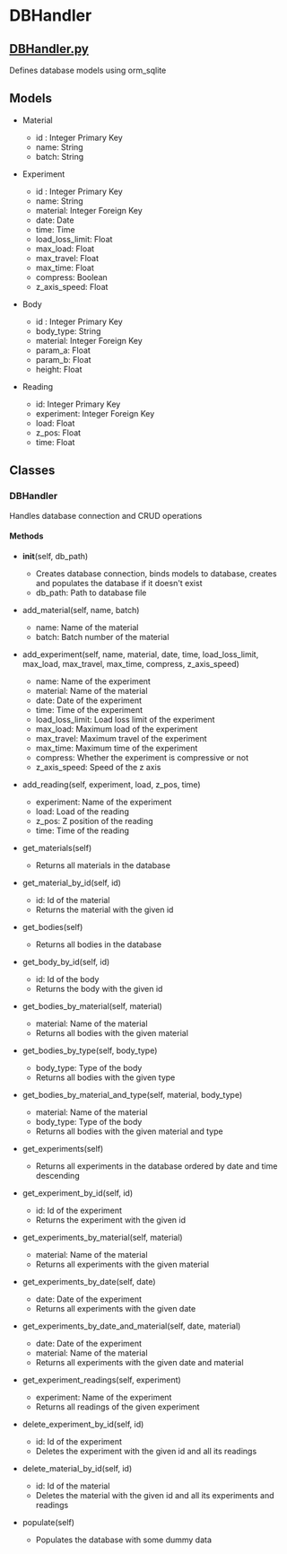 <!--
 Copyright (C) 2023 Hefestus
 
 This file is part of Bolinho.
 
 Bolinho is free software: you can redistribute it and/or modify
 it under the terms of the GNU General Public License as published by
 the Free Software Foundation, either version 3 of the License, or
 (at your option) any later version.
 
 Bolinho is distributed in the hope that it will be useful,
 but WITHOUT ANY WARRANTY; without even the implied warranty of
 MERCHANTABILITY or FITNESS FOR A PARTICULAR PURPOSE.  See the
 GNU General Public License for more details.
 
 You should have received a copy of the GNU General Public License
 along with Bolinho.  If not, see <http://www.gnu.org/licenses/>.
-->

# DBHandler

## [DBHandler.py](https://github.com/HefestusTec/bolinho/blob/main/src/DBHandler.py)
Defines database models using orm_sqlite

## Models
- Material
  - id : Integer Primary Key
  - name: String
  - batch: String

- Experiment
  - id : Integer Primary Key
  - name: String
  - material: Integer Foreign Key
  - date: Date
  - time: Time
  - load_loss_limit: Float
  - max_load: Float
  - max_travel: Float
  - max_time: Float
  - compress: Boolean
  - z_axis_speed: Float

- Body
  - id : Integer Primary Key
  - body_type: String
  - material: Integer Foreign Key
  - param_a: Float
  - param_b: Float
  - height: Float

- Reading
  - id: Integer Primary Key
  - experiment: Integer Foreign Key
  - load: Float
  - z_pos: Float
  - time: Float

## Classes
### DBHandler
Handles database connection and CRUD operations

#### Methods
- __init__(self, db_path)
  - Creates database connection, binds models to database, creates and populates the database if it doesn't exist
  - db_path: Path to database file

- add_material(self, name, batch)
  - name: Name of the material
  - batch: Batch number of the material

- add_experiment(self, name, material, date, time, load_loss_limit, max_load, max_travel, max_time, compress, z_axis_speed)
  - name: Name of the experiment
  - material: Name of the material
  - date: Date of the experiment
  - time: Time of the experiment
  - load_loss_limit: Load loss limit of the experiment
  - max_load: Maximum load of the experiment
  - max_travel: Maximum travel of the experiment
  - max_time: Maximum time of the experiment
  - compress: Whether the experiment is compressive or not
  - z_axis_speed: Speed of the z axis

- add_reading(self, experiment, load, z_pos, time)
  - experiment: Name of the experiment
  - load: Load of the reading
  - z_pos: Z position of the reading
  - time: Time of the reading

- get_materials(self)
  - Returns all materials in the database

- get_material_by_id(self, id)
  - id: Id of the material
  - Returns the material with the given id

- get_bodies(self)
  - Returns all bodies in the database

- get_body_by_id(self, id)
  - id: Id of the body
  - Returns the body with the given id

- get_bodies_by_material(self, material)
  - material: Name of the material
  - Returns all bodies with the given material

- get_bodies_by_type(self, body_type)
  - body_type: Type of the body
  - Returns all bodies with the given type

- get_bodies_by_material_and_type(self, material, body_type)
  - material: Name of the material
  - body_type: Type of the body
  - Returns all bodies with the given material and type

- get_experiments(self)
  - Returns all experiments in the database ordered by date and time descending

- get_experiment_by_id(self, id)
  - id: Id of the experiment
  - Returns the experiment with the given id

- get_experiments_by_material(self, material)
  - material: Name of the material
  - Returns all experiments with the given material

- get_experiments_by_date(self, date)
  - date: Date of the experiment
  - Returns all experiments with the given date

- get_experiments_by_date_and_material(self, date, material)
  - date: Date of the experiment
  - material: Name of the material
  - Returns all experiments with the given date and material

- get_experiment_readings(self, experiment)
  - experiment: Name of the experiment
  - Returns all readings of the given experiment

- delete_experiment_by_id(self, id)
  - id: Id of the experiment
  - Deletes the experiment with the given id and all its readings

- delete_material_by_id(self, id)
  - id: Id of the material
  - Deletes the material with the given id and all its experiments and readings

- populate(self)
  - Populates the database with some dummy data
